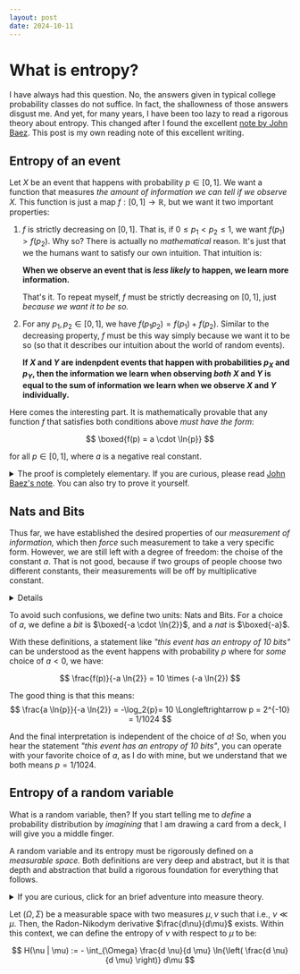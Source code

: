 ```yaml
---
layout: post
date: 2024-10-11
---
```


# What is entropy?

I have always had this question. No, the answers given in typical college probability classes do
not suffice. In fact, the shallowness of those answers disgust me. And yet, for many years, I have
been too lazy to read a rigorous theory about entropy. This changed after I found the excellent
[note by John Baez](). This post is my own reading note of this excellent writing.

## Entropy of an event
Let $X$ be an event that happens with probability $p \in [0, 1]$. We want a function that measures
*the amount of information we can tell if we observe $X$.* This function is just a map
$f: [0, 1] \to \mathbb{R}$, but we want it two important properties:

1. $f$ is strictly decreasing on $[0, 1]$. That is, if $0 \leq p_1 < p_2 \leq 1$,
   we want $f(p_1) > f(p_2)$. Why so? There is actually no *mathematical* reason. It's just that
   we the humans want to satisfy our own intuition. That intuition is:

   **When we observe an event that is *less likely* to happen, we learn more information.**

   That's it. To repeat myself, $f$ must be strictly decreasing on $[0, 1]$, just
   *because we want it to be so.*

2. For any $p_1, p_2 \in [0, 1]$, we have $f(p_1 p_2) = f(p_1) + f(p_2)$. Similar to the decreasing
   property, $f$ must be this way simply because we want it to be so (so that it describes our
   intuition about the world of random events).

   **If $X$ and $Y$ are indenpdent events that happen with probabilities $p_X$ and $p_Y$, then
   the information we learn when observing *both* $X$ and $Y$ is equal to the sum of information
   we learn when we observe $X$ and $Y$ individually.**

Here comes the interesting part. It is mathematically provable that any function $f$ that satisfies
both conditions above *must have the form*:

$$
\boxed{f(p) = a \cdot \ln{p}}
$$

for all $p \in [0, 1]$, where $a$ is a negative real constant.

<details>

<summary>
The proof is completely elementary. If you are curious, please read <a href="">John Baez's note</a>.
You can also try to prove it yourself.
</summary>

It's based on the theory of <a href="">Cauchy's functional equation</a>, which does not use any
knowledge that a high school student does not know. In fact, if a student practices high school
mathematical olympiad, they must have studied this proof technique.
</details>

## Nats and Bits
Thus far, we have established the desired properties of our *measurement of information,* which
then *force* such measurement to take a very specific form. However, we are still left with a
degree of freedom: the choise of the constant $a$. That is not good, because if two groups of
people choose two different constants, their measurements will be off by multiplicative constant.
<details markdown="1">
It's like like they are talking *pounds* and *kilograms*. By the way, I **hate** the imperial system!
</details>

To avoid such confusions, we define two units: Nats and Bits. For a choice of $a$, we define a
*bit* is $\boxed{-a \cdot \ln{2}}$, and a *nat* is $\boxed{-a}$.

With these definitions, a statement like *"this event has an entropy of 10 bits"* can be understood
as the event happens with probability $p$ where for *some* choice of $a < 0$, we have:

$$
\frac{f(p)}{-a \ln{2}} = 10 \times (-a \ln{2})
$$

The good thing is that this means:
$$
\frac{a \ln{p}}{-a \ln{2}} = -\log_2{p}= 10 \Longleftrightarrow p = 2^{-10} = 1/1024
$$

And the final interpretation is independent of the choice of $a$! So, when you hear the statement
*"this event has an entropy of 10 bits"*, you can operate with your favorite choice of $a$, as I
do with mine, but we understand that we both means $p = 1/1024$.

## Entropy of a random variable
What is a random variable, then? If you start telling me to *define* a probability distribution by
*imagining* that I am drawing a card from a deck, I will give you a middle finger.

A random variable and its entropy must be rigorously defined on a *measurable space.* Both
definitions are very deep and abstract, but it is that depth and abstraction that build a rigorous
foundation for everything that follows.

<details markdown="1">
<summary>If you are curious, click for an brief adventure into measure theory.</summary>


### Measure theory

**Sample space.** Any set $\Omega$ can be a *sample space.*

**$\sigma$-algebra.** A $\sigma$-algebra on $\Omega$ is a collection $\Sigma$ of subsets of $\Omega$
which has the following properties:

  1. *Contains the empty set:* $\emptyset \in \Sigma$.

  2. *Close under complement:* if $A \subseteq \Omega$ and $A \in \Sigma$ then
     $\Omega - A \in \Sigma$.

  3. *Close under countable union:* if $B \subseteq \mathbb{N}$ and $A_i \in \Sigma$ for all
     $i \in B$ then $\bigcup_{i \in B} A_i \in \Sigma$.

**Borel sets.** The Borel $\sigma$-algebra $B(\mathbb{R})$ is the smallest $\sigma$-algebra that
*contains all
open intervals in $\mathbb{R}$.

**Measure.** A measure on $(\Omega, \Sigma)$ is a map $\mu: \Sigma \to [0, +\infty)$ that
has two properties:

  1. $\mu(\emptyset) = 0$.

  2. *Additive under countable addition:* if $B \subseteq \mathbb{N}$ and $A_i \in \Sigma$
     for all $i \in B$ then: $\mu\big( \bigcup_{i \in B} A_i \big) = \sum_{i \in B} \mu(A_i)$.

**Probability measure.** A probability measure on $(\Omega, \Sigma)$ is a measure $P$ where
$P(\Omega) = 1$. Note that along with other axioms of a measure, this enforces $P: \Sigma \to
[0, 1]$.

**Measureable function.** A function $f: (\Omega_1, \Sigma_1) \to (\Omega_2, \Sigma_2)$
is *measurable* if for each subset $B \in \Sigma_2$, the pre-image of $B$ via $f$ is in $\Sigma_1$.
That is:

$$
f^{-1}(B) := \{x \in \Omega_1 : f(x) \in B \} \in \Sigma_1
$$

**Random variable.** Every measurable function $f: (\Omega_1, \Sigma_1) \to (\Omega_2, \Sigma_2)$
*is called* a random variable. Also, every subset $B \in \Sigma_2$ is called an *event*.

**Probability of an event.** Putting all these together. Let $P$ be a probability measure on a
measurable space $(\Omega, \Sigma)$ and $X: (\Omega_1, \Sigma_1) \to (\Omega_2, \Sigma_2)$ is a
random variable, then we say that an event $B \in B(\mathbb{R})$ *has probability* $P(X^{-1}(B))$.
Note that all the axioms and definitions guarantee that $X^{-1}(B) \in \Sigma$, so $P(X^{-1}(B))$ is
well-defined.

**Absolute continuity.** Let $\mu$, $\nu$ be two measures on a measurable space $(\Omega, \Sigma)$.
We say $\nu$ is *absolutely continuous* with respect to $\mu$ if for all $A \in \Sigma$,
$\mu(A) = 0$ implies $\nu(A) = 0$. Absolute continuity is denoted by $\nu \ll \mu$.

**Radon-Nikodym theorem.** Let $\mu$, $\nu$ be two measures on a measurable space
$(\Omega, \Sigma)$ such that $\nu \ll \mu$. Then there
exists a unique function (up to zero measure sets) $f: \Omega \to [0, +\infty)$ such that for all
set $A \in \Sigma$, we have:

$$
\nu(A) = \int_{A} f d\mu
$$

The function $f$ is called the *Radon-Nikodym derivative* of $\nu$ with respect to $\mu$, and is
typically denoted by $\frac{d \nu}{d \mu}$.

</details>

<div class="statement" markdown="1">

Let $(\Omega, \Sigma)$ be a measurable space with two measures $\mu, \nu$ such that
i.e., $\nu \ll \mu$. Then, the Radon-Nikodym derivative $\frac{d\nu}{d\mu}$ exists. Within this
context, we can define the entropy of $\nu$ with respect to $\mu$ to be:

$$
H(\nu | \mu) := - \int_{\Omega} \frac{d \nu}{d \mu} \ln{\left( \frac{d \nu}{d \mu} \right)} d\mu
$$

</div>